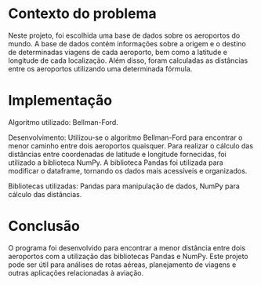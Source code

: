 # Contexto do problema
Neste projeto, foi escolhida uma base de dados sobre os aeroportos do mundo. A base de dados contém informações sobre a origem e o destino de determinadas viagens de cada aeroporto, bem como a latitude e longitude de cada localização. Além disso, foram calculadas as distâncias entre os aeroportos utilizando uma determinada fórmula.

# Implementação
Algoritmo utilizado: Bellman-Ford.

Desenvolvimento: Utilizou-se o algoritmo Bellman-Ford para encontrar o menor caminho entre dois aeroportos quaisquer. Para realizar o cálculo das distâncias entre coordenadas de latitude e longitude fornecidas, foi utilizado a biblioteca NumPy. A biblioteca Pandas foi utilizada para modificar o dataframe, tornando os dados mais acessíveis e organizados.

Bibliotecas utilizadas: Pandas para manipulação de dados, NumPy para cálculo das distâncias.

# Conclusão
O programa foi desenvolvido para encontrar a menor distância entre dois aeroportos com a utilização das bibliotecas Pandas e NumPy. Este projeto pode ser útil para análises de rotas aéreas, planejamento de viagens e outras aplicações relacionadas à aviação.
